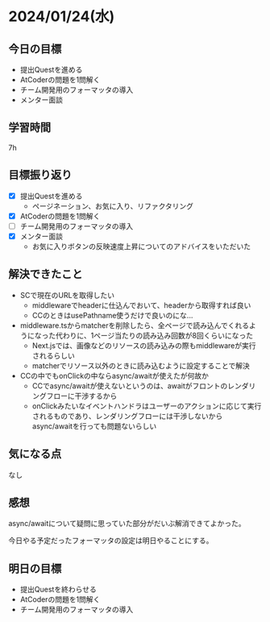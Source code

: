 # 2024/01/24(水)

## 今日の目標
* 提出Questを進める
* AtCoderの問題を1問解く
* チーム開発用のフォーマッタの導入
* メンター面談

## 学習時間
7h

## 目標振り返り
* [x] 提出Questを進める
  * ページネーション、お気に入り、リファクタリング
* [x] AtCoderの問題を1問解く
* [ ] チーム開発用のフォーマッタの導入
* [x] メンター面談
  * お気に入りボタンの反映速度上昇についてのアドバイスをいただいた

## 解決できたこと
- SCで現在のURLを取得したい
  - middlewareでheaderに仕込んでおいて、headerから取得すれば良い
  - CCのときはusePathname使うだけで良いのにな...
- middleware.tsからmatcherを削除したら、全ページで読み込んでくれるようになった代わりに、1ページ当たりの読み込み回数が8回くらいになった
  - Next.jsでは、画像などのリソースの読み込みの際もmiddlewareが実行されるらしい
  - matcherでリソース以外のときに読み込むように設定することで解決
- CCの中でもonClickの中ならasync/awaitが使えたが何故か
  - CCでasync/awaitが使えないというのは、awaitがフロントのレンダリングフローに干渉するから
  - onClickみたいなイベントハンドラはユーザーのアクションに応じて実行されるものであり、レンダリングフローには干渉しないからasync/awaitを行っても問題ないらしい

## 気になる点
なし

## 感想
async/awaitについて疑問に思っていた部分がだいぶ解消できてよかった。

今日やる予定だったフォーマッタの設定は明日やることにする。

## 明日の目標
* 提出Questを終わらせる
* AtCoderの問題を1問解く
* チーム開発用のフォーマッタの導入